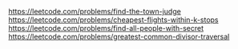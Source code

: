 https://leetcode.com/problems/find-the-town-judge
https://leetcode.com/problems/cheapest-flights-within-k-stops
https://leetcode.com/problems/find-all-people-with-secret
https://leetcode.com/problems/greatest-common-divisor-traversal

